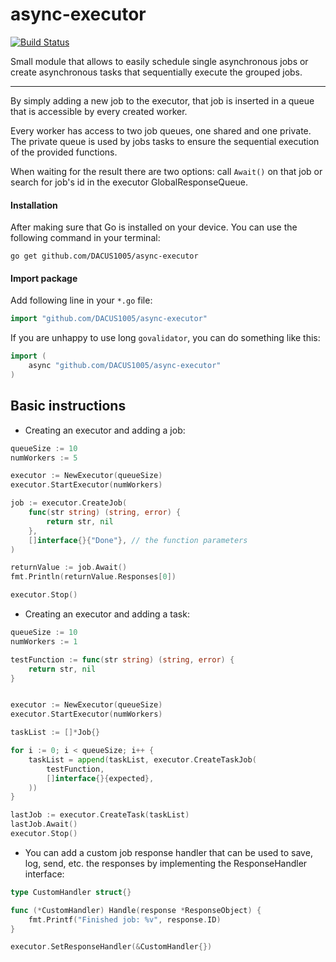# async-executor

[![Build Status](https://travis-ci.com/DACUS1995/async-executor.svg?token=EXzDMzSxfmwgYPg9Ttfx&branch=master)](https://travis-ci.com/DACUS1995/async-executor)

Small module that allows to easily schedule single asynchronous jobs or create asynchronous tasks that sequentially execute the grouped jobs.

---

By simply adding a new job to the executor, that job is inserted in a queue that is accessible by every created worker.

Every worker has access to two job queues, one shared and one private. The private queue is used by jobs tasks to ensure the sequential execution of the provided functions.

When waiting for the result there are two options: call `Await()` on that job or search for job's id in the executor GlobalResponseQueue.

#### Installation
After making sure that Go is installed on your device.
You can use the following command in your terminal:

	go get github.com/DACUS1005/async-executor


#### Import package
Add following line in your `*.go` file:
```go
import "github.com/DACUS1005/async-executor"
```
If you are unhappy to use long `govalidator`, you can do something like this:
```go
import (
	async "github.com/DACUS1005/async-executor"
)
```

## Basic instructions

* Creating an executor and adding a job:
```go
queueSize := 10
numWorkers := 5

executor := NewExecutor(queueSize)
executor.StartExecutor(numWorkers)

job := executor.CreateJob(
	func(str string) (string, error) {
		return str, nil
	},
	[]interface{}{"Done"}, // the function parameters
)

returnValue := job.Await()
fmt.Println(returnValue.Responses[0])

executor.Stop()
```
* Creating an executor and adding a task:

```go
queueSize := 10
numWorkers := 1

testFunction := func(str string) (string, error) {
	return str, nil
}


executor := NewExecutor(queueSize)
executor.StartExecutor(numWorkers)

taskList := []*Job{}

for i := 0; i < queueSize; i++ {
	taskList = append(taskList, executor.CreateTaskJob(
		testFunction,
		[]interface{}{expected},
	))
}

lastJob := executor.CreateTask(taskList)
lastJob.Await()
executor.Stop()
```

* You can add a custom job response handler that can be used to save, log, send, etc. the responses by implementing the ResponseHandler interface:

```go
type CustomHandler struct{}

func (*CustomHandler) Handle(response *ResponseObject) {
	fmt.Printf("Finished job: %v", response.ID)
}

executor.SetResponseHandler(&CustomHandler{})
```
